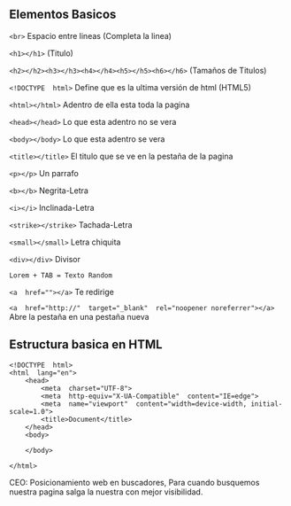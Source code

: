 ## Elementos Basicos

`<br>` Espacio entre lineas (Completa la linea)

`<h1></h1>` (Titulo)

`<h2></h2><h3></h3><h4></h4><h5></h5><h6></h6>` (Tamaños de Titulos)

`<!DOCTYPE  html>` Define que es la ultima versión de html (HTML5)

`<html></html>` Adentro de ella esta toda la pagina

`<head></head>` Lo que esta adentro no se vera

`<body></body>` Lo que esta adentro se vera

`<title></title>` El titulo que se ve en la pestaña de la pagina

`<p></p>` Un parrafo

`<b></b>` Negrita-Letra

`<i></i>` Inclinada-Letra

`<strike></strike>` Tachada-Letra

`<small></small>` Letra chiquita

`<div></div>` Divisor

    Lorem + TAB = Texto Random

`<a  href=""></a>` Te redirige

`<a  href="http://"  target="_blank"  rel="noopener noreferrer"></a>` Abre la pestaña en una pestaña nueva


## Estructura basica en HTML

    <!DOCTYPE  html>
    <html  lang="en">
	    <head>
		    <meta  charset="UTF-8">
		    <meta  http-equiv="X-UA-Compatible"  content="IE=edge">
		    <meta  name="viewport"  content="width=device-width, initial-scale=1.0">
		    <title>Document</title>
	    </head>
	    <body>
    
	    </body>
    
    </html>

  

CEO: Posicionamiento web en buscadores, Para cuando busquemos nuestra pagina salga la nuestra con mejor visibilidad.
